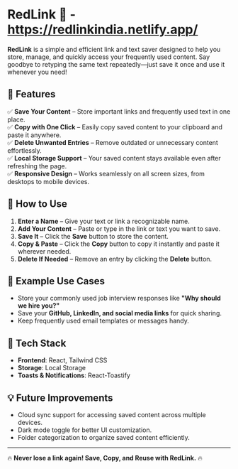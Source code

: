 # RedLink 🚀 - https://redlinkindia.netlify.app/

**RedLink** is a simple and efficient link and text saver designed to help you store, manage, and quickly access your frequently used content. Say goodbye to retyping the same text repeatedly—just save it once and use it whenever you need!

## 🌟 Features

✅ **Save Your Content** – Store important links and frequently used text in one place.  
✅ **Copy with One Click** – Easily copy saved content to your clipboard and paste it anywhere.  
✅ **Delete Unwanted Entries** – Remove outdated or unnecessary content effortlessly.  
✅ **Local Storage Support** – Your saved content stays available even after refreshing the page.  
✅ **Responsive Design** – Works seamlessly on all screen sizes, from desktops to mobile devices.

## 🚀 How to Use

1. **Enter a Name** – Give your text or link a recognizable name.
2. **Add Your Content** – Paste or type in the link or text you want to save.
3. **Save It** – Click the **Save** button to store the content.
4. **Copy & Paste** – Click the **Copy** button to copy it instantly and paste it wherever needed.
5. **Delete If Needed** – Remove an entry by clicking the **Delete** button.

## 📸 Example Use Cases

- Store your commonly used job interview responses like **"Why should we hire you?"**  
- Save your **GitHub, LinkedIn, and social media links** for quick sharing.  
- Keep frequently used email templates or messages handy.  

## 📌 Tech Stack

- **Frontend**: React, Tailwind CSS
- **Storage**: Local Storage
- **Toasts & Notifications**: React-Toastify

## 💡 Future Improvements

- Cloud sync support for accessing saved content across multiple devices.
- Dark mode toggle for better UI customization.
- Folder categorization to organize saved content efficiently.

---

🔥 **Never lose a link again! Save, Copy, and Reuse with RedLink.** 🔥
